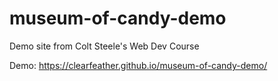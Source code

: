 # museum-of-candy-demo
Demo site from Colt Steele's Web Dev Course

Demo: https://clearfeather.github.io/museum-of-candy-demo/
